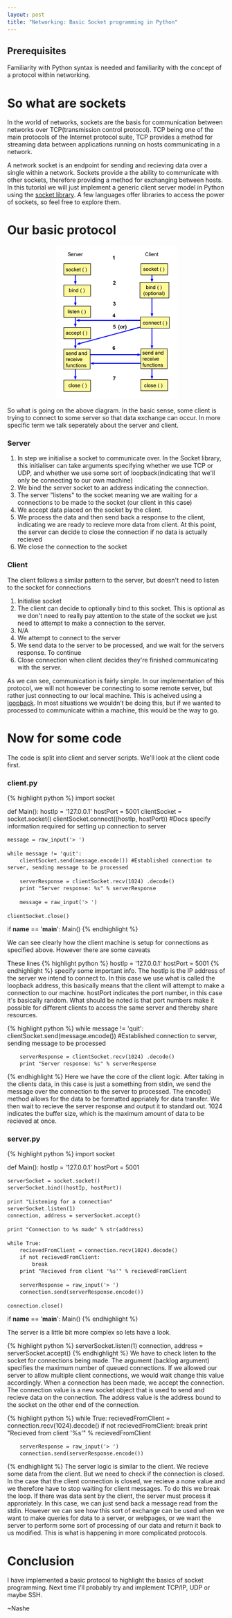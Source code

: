 ```yaml
---
layout: post
title: "Networking: Basic Socket programming in Python"
---
```

Prerequisites
-------------
Familiarity with Python syntax is needed and familiarity with the concept of a protocol within networking.

So what are sockets
====================

In the world of networks, sockets are the basis for communication between networks over TCP(transmission control protocol). TCP being one of the main protocols of the Internet protocol suite, TCP provides a method for streaming data between applications running on hosts communicating in a network.

A network socket is an endpoint for sending and recieving data over a single within a network. Sockets provide a the ability to communicate with other sockets, therefore providing a method for exchanging between hosts. In this tutorial we will just implement a generic client server model in Python using the [socket library](https://docs.python.org/2/library/socket.html). A few languages offer libraries to access the power of sockets, so feel free to explore them.

Our basic protocol
==================

<p align="center">
	<img src="/assets/simple-socket-communication.png">
</p>

So what is going on the above diagram. In the basic sense, some client is trying to connect to some server so that data exchange can occur. In more specific term we talk seperately about the server and client.

### Server
1. In step we initialise a socket to communicate over. In the Socket library, this initialiser can take arguments specifying whether we use TCP or UDP, and whether we use some sort of loopback(indicating that we'll only be connecting to our own machine)
2. We bind the server socket to an address indicating the connection.
3. The server "listens" to the socket meaning we are waiting for a connections to be made to the socket (our client in this case)
4. We accept data placed on the socket by the client.
5. We process the data and then send back a response to the client, indicating we are ready to recieve more data from client. At this point, the server can decide to close the connection if no data is actually recieved
6. We close the connection to the socket

### Client
The client follows a similar pattern to the server, but doesn't need to listen to the socket for connections
1. Initialise socket
2. The client can decide to optionally bind to this socket. This is optional as we don't need to really pay attention to the state of the socket we just need to attempt to make a connection to the server.
3. N/A
4. We attempt to connect to the server
5. We send data to the server to be processed, and we wait for the servers response. To continue
6. Close connection when client decides they're finished communicating with the server.

As we can see, communication is fairly simple. In our implementation of this protocol, we will not however be connecting to some remote server, but rather just connecting to our local machine. This is acheived using a [loopback](https://en.wikipedia.org/wiki/Loopback). In most situations we wouldn't be doing this, but if we wanted to processed to communicate within a machine, this would be the way to go.

Now for some code
=================

The code is split into client and server scripts. We'll look at the client code first.

### client.py

{% highlight python %}
import socket

def Main():
    hostIp       = '127.0.0.1' 
    hostPort     = 5001
    clientSocket = socket.socket() 
    clientSocket.connect((hostIp, hostPort)) #Docs specify information required for setting up connection to server

    message = raw_input('> ')

    while message != 'quit':
        clientSocket.send(message.encode()) #Established connection to server, sending message to be processed

        serverResponse = clientSocket.recv(1024) .decode()
        print "Server response: %s" % serverResponse

        message = raw_input('> ')

    clientSocket.close()

if __name__ == '__main__':
    Main()
{% endhighlight %}

We can see clearly how the client machine is setup for connections as specified above. However there are some caveats

These lines
{% highlight python %}
hostIp   = '127.0.0.1'
hostPort = 5001
{% endhighlight %}
specify some important info. The hostIp is the IP address of the server we intend to connect to. In this case we use what is called the loopback address, this basically means that the client will attempt to make a connection to our machine. hostPort indicates the port number, in this case it's basically random. What should be noted is that port numbers make it possible for different clients to access the same server and thereby share resources.

{% highlight python %}
while message != 'quit':
        clientSocket.send(message.encode()) #Established connection to server, sending message to be processed

        serverResponse = clientSocket.recv(1024) .decode()
        print "Server response: %s" % serverResponse
{% endhighlight %}
Here we have the core of the client logic. After taking in the clients data, in this case is just a something from stdin, we send the message over the connection to the server to processed. The encode() method allows for the data to be formatted appriately for data transfer. We then wait to recieve the server response and output it to standard out. 1024 indicates the buffer size, which is the maximum amount of data to be recieved at once.

### server.py

{% highlight python %}
import socket

def Main():
    hostIp   = '127.0.0.1'
    hostPort = 5001 

    serverSocket = socket.socket()
    serverSocket.bind((hostIp, hostPort))
    
    print "Listening for a connection"
    serverSocket.listen(1) 
    connection, address = serverSocket.accept() 
   
    print "Connection to %s made" % str(address)
    
    while True:
        recievedFromClient = connection.recv(1024).decode()
        if not recievedFromClient: 
            break
        print "Recieved from client '%s'" % recievedFromClient

        serverResponse = raw_input('> ')
        connection.send(serverResponse.encode())

    connection.close()


if __name__ == '__main__':
    Main()
{% endhighlight %}

The server is a little bit more complex so lets have a look.

{% highlight python %}
serverSocket.listen(1)
connection, address = serverSocket.accept() 
{% endhighlight %}
We have to check listen to the socket for connections being made. The argument (backlog argument) specifies the maximum number of queued connections. If we allowed our server to allow multiple client connections, we would wait change this value accordingly. When a connection has been made, we accept the connection. The connection value is a new socket object that is used to send and recieve data on the connection. The address value is the address bound to the socket on the other end of the connection.

{% highlight python %}
while True:
        recievedFromClient = connection.recv(1024).decode()
        if not recievedFromClient:
            break
        print "Recieved from client '%s'" % recievedFromClient

        serverResponse = raw_input('> ')
        connection.send(serverResponse.encode())
{% endhighlight %}
The server logic is similar to the client. We recieve some data from the client. But we need to check if the connection is closed. In the case that the client connection is closed, we recieve a none value and we therefore have to stop waiting for client messages. To do this we break the loop. If there was data sent by the client, the server must process it approriately. In this case, we can just send back a message read from the stdin. However we can see how this sort of exchange can be used when we want to make queries for data to a server, or webpages, or we want the server to perform some sort of processing of our data and return it back to us modified. This is what is happening in more complicated protocols. 


Conclusion
==========

I have implemented a basic protocol to highlight the basics of socket programming. Next time I'll probably try and implement TCP/IP, UDP or maybe SSH. 


~Nashe
